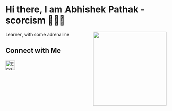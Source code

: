 
<h1>Hi there, I am Abhishek Pathak - scorcism 🙋🏽‍♂️</h1> 

<img align='right' src="https://media.giphy.com/media/M9gbBd9nbDrOTu1Mqx/giphy.gif" width="230">


Learner, with some adrenaline

 **Connect with Me**
---
 [<img align="left" alt="Email -Rohan Das" width="30px" src="https://www.flaticon.com/svg/static/icons/svg/732/732200.svg" />](mailto:abhishekpathak1720@gmail.com)
